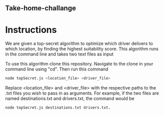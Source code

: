 ## Take-home-challange

# Instructions

We are given a top-secret algorithm to optimize which driver delivers to which location, by finding the highest suitability score. This algorithm runs in the command line and takes two text files as input

To use this algorithm clone this repository. Navigate to the clone in your command line using "cd". Then run this command

```bash
node topSecret.js <location_file> <driver_file>
```

Replace <location_file> and <driver_file> with the respective paths to the .txt files you wish to pass in as arguments. For example, if the two files are named destinations.txt and drivers.txt, the command would be

```bash
node topSecret.js destinations.txt drivers.txt.
```
